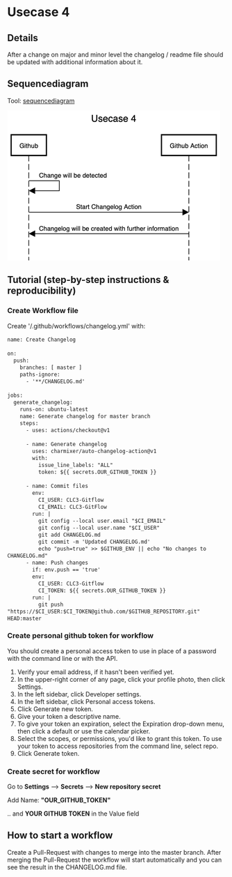 # Usecase 4

## Details

After a change on major and minor level the changelog / readme file should be updated with additional information about it.

## Sequencediagram
Tool: [sequencediagram](https://sequencediagram.org/)

![Usecase4](Images/Usecase-4.png)

## Tutorial (step-by-step instructions & reproducibility)

### Create Workflow file
Create '/.github/workflows/changelog.yml' with:

```
name: Create Changelog

on:
  push:
    branches: [ master ]
    paths-ignore:
      - '**/CHANGELOG.md'

jobs:
  generate_changelog:
    runs-on: ubuntu-latest
    name: Generate changelog for master branch
    steps:
      - uses: actions/checkout@v1

      - name: Generate changelog
        uses: charmixer/auto-changelog-action@v1
        with:
          issue_line_labels: "ALL"
          token: ${{ secrets.OUR_GITHUB_TOKEN }}

      - name: Commit files
        env:
          CI_USER: CLC3-Gitflow
          CI_EMAIL: CLC3-GitFlow
        run: |
          git config --local user.email "$CI_EMAIL"
          git config --local user.name "$CI_USER"
          git add CHANGELOG.md
          git commit -m 'Updated CHANGELOG.md'
          echo "push=true" >> $GITHUB_ENV || echo "No changes to CHANGELOG.md"
      - name: Push changes
        if: env.push == 'true'
        env:
          CI_USER: CLC3-Gitflow
          CI_TOKEN: ${{ secrets.OUR_GITHUB_TOKEN }}
        run: |
          git push "https://$CI_USER:$CI_TOKEN@github.com/$GITHUB_REPOSITORY.git" HEAD:master
```

### Create personal github token for workflow
You should create a personal access token to use in place of a password with the command line or with the API.
1. Verify your email address, if it hasn't been verified yet.
2. In the upper-right corner of any page, click your profile photo, then click Settings. 
3. In the left sidebar, click Developer settings. 
4. In the left sidebar, click Personal access tokens. 
5. Click Generate new token. 
6. Give your token a descriptive name. 
7. To give your token an expiration, select the Expiration drop-down menu, then click a default or use the calendar picker. 
8. Select the scopes, or permissions, you'd like to grant this token. To use your token to access repositories from the command line, select repo.
9. Click Generate token. 

### Create secret for workflow
Go to **Settings** --> **Secrets** --> **New repository secret**

Add Name: **"OUR_GITHUB_TOKEN"** 

.. and **YOUR GITHUB TOKEN** in the Value field

## How to start a workflow
Create a Pull-Request with changes to merge into the master branch. After merging the Pull-Request the workflow will start automatically and you can see the result in the CHANGELOG.md file.
